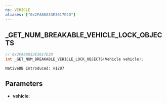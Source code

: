 ```yaml
---
ns: VEHICLE
aliases: ["0x2FA86833E3617E2D"]
---
```

## _GET_NUM_BREAKABLE_VEHICLE_LOCK_OBJECTS

```c
// 0x2FA86833E3617E2D
int _GET_NUM_BREAKABLE_VEHICLE_LOCK_OBJECTS(Vehicle vehicle);
```

```
NativeDB Introduced: v1207
```

## Parameters
* **vehicle**:
